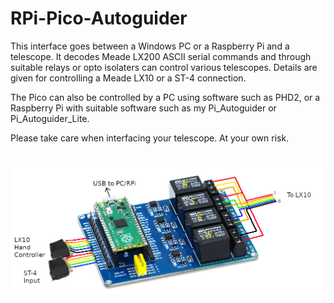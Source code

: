 # RPi-Pico-Autoguider

This interface goes between a Windows PC or a Raspberry Pi and a telescope. It decodes Meade LX200 ASCII serial commands and through suitable relays or opto isolaters can control various telescopes. Details are given for controlling a Meade LX10 or a ST-4 connection.
 
The Pico can also be controlled by a PC using software such as PHD2, or a Raspberry Pi with suitable software such as my Pi_Autoguider or Pi_Autoguider_Lite.

Please take care when interfacing your telescope. At your own risk.

## 

![screenshot](LX10_relays002.jpg)
